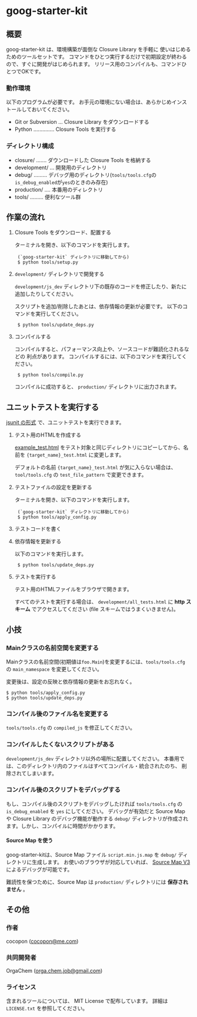 goog-starter-kit
================




概要
----
goog-starter-kit は、環境構築が面倒な Closure Library を手軽に
使いはじめるためのツールセットです。
コマンドをひとつ実行するだけで初期設定が終わるので、すぐに開発がはじめられます。
リリース用のコンパイルも、コマンドひとつでOKです。


### 動作環境
以下のプログラムが必要です。
お手元の環境にない場合は、あらかじめインストールしておいてください。

- Git or Subversion ... Closure Library をダウンロードする
- Python .............. Closure Tools を実行する


### ディレクトリ構成
- closure/ ....... ダウンロードした Closure Tools を格納する
- development/ ... 開発用のディレクトリ
- debug/ ......... デバッグ用のディレクトリ(`tools/tools.cfg`の`is_debug_enabled`が`yes`のときのみ存在)
- production/ .... 本番用のディレクトリ
- tools/ ......... 便利なツール群




作業の流れ
----------
1. Closure Tools をダウンロード、配置する

    ターミナルを開き、以下のコマンドを実行します。

        (`goog-starter-kit` ディレクトリに移動してから)
        $ python tools/setup.py


2. `development/` ディレクトリで開発する

    `development/js_dev` ディレクトリ下の既存のコードを修正したり、新たに
    追加したりしてください。

    スクリプトを追加/削除したあとは、依存情報の更新が必要です。
    以下のコマンドを実行してください。

        $ python tools/update_deps.py


3. コンパイルする

    コンパイルすると、パフォーマンス向上や、ソースコードが難読化されるなどの
    利点があります。
    コンパイルするには、以下のコマンドを実行してください。

        $ python tools/compile.py

    コンパイルに成功すると、 `production/` ディレクトリに出力されます。




ユニットテストを実行する
------------------------
[jsunit の形式](http://www.infoq.com/jp/articles/javascript-tdd) で、ユニットテストを実行できます。


1. テスト用のHTMLを作成する

    [example_test.html](https://github.com/cocopon/goog-starter-kit/blob/master/development/js_dev/example_test.html) をテスト対象と同じディレクトリにコピーしてから、名前を `{target_name}_test.html` に変更します。

    デフォルトの名前 `{target_name}_test.html` が気に入らない場合は、 `tool/tools.cfg` の `test_file_pattern` で変更できます。


2. テストファイルの設定を更新する

    ターミナルを開き、以下のコマンドを実行します。

        (`goog-starter-kit` ディレクトリに移動してから)
        $ python tools/apply_config.py


3. テストコードを書く


4. 依存情報を更新する

    以下のコマンドを実行します。

        $ python tools/update_deps.py


5. テストを実行する

    テスト用のHTMLファイルをブラウザで開きます。

    すべてのテストを実行する場合は、 `development/all_tests.html` に **http スキーム** でアクセスしてください (file スキームではうまくいきません)。




小技
----
### Mainクラスの名前空間を変更する
Mainクラスの名前空間(初期値は`foo.Main`)を変更するには、`tools/tools.cfg` の
`main_namespace` を変更してください。

変更後は、設定の反映と依存情報の更新をお忘れなく。

    $ python tools/apply_config.py
    $ python tools/update_deps.py


### コンパイル後のファイル名を変更する
`tools/tools.cfg` の `compiled_js` を修正してください。


### コンパイルしたくないスクリプトがある
`development/js_dev` ディレクトリ以外の場所に配置してください。
本番用では、このディレクトリ内のファイルはすべてコンパイル・統合されたのち、
削除されてしまいます。


### コンパイル後のスクリプトをデバッグする
もし、コンパイル後のスクリプトをデバッグしたければ `tools/tools.cfg` の `is_debug_enabled` を `yes` にしてください。
デバッグが有効だと Source Map や Closure Library のデバッグ機能が動作する `debug/` ディレクトリが作成されます。しかし、コンパイルに時間がかかります。


#### Source Map を使う
goog-starter-kitは、Source Map ファイル `script.min.js.map` を `debug/` ディレクトリに生成します。
お使いのブラウザが対応していれば、 [Source Map V3](https://docs.google.com/document/d/1U1RGAehQwRypUTovF1KRlpiOFze0b-_2gc6fAH0KY0k/edit?pli=1) によるデバッグが可能です。

難読性を保つために、Source Map は `production/` ディレクトリには **保存されません** 。




その他
------
### 作者
cocopon (cocopon@me.com)


### 共同開発者
OrgaChem (orga.chem.job@gmail.com)


### ライセンス
含まれるツールについては、 MIT License で配布しています。
詳細は `LICENSE.txt` を参照してください。
